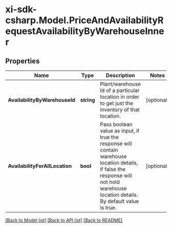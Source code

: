 # xi-sdk-csharp.Model.PriceAndAvailabilityRequestAvailabilityByWarehouseInner

## Properties

Name | Type | Description | Notes
------------ | ------------- | ------------- | -------------
**AvailabilityByWarehouseId** | **string** | Plant/warehouse Id of a particular location in order to get just the inventory of that location. | [optional] 
**AvailabilityForAllLocation** | **bool** | Pass boolean value as input, if true the response will contain warehouse location details, if false the response will not hold warehouse location details. By default value is true. | [optional] 

[[Back to Model list]](../README.md#documentation-for-models) [[Back to API list]](../README.md#documentation-for-api-endpoints) [[Back to README]](../README.md)

